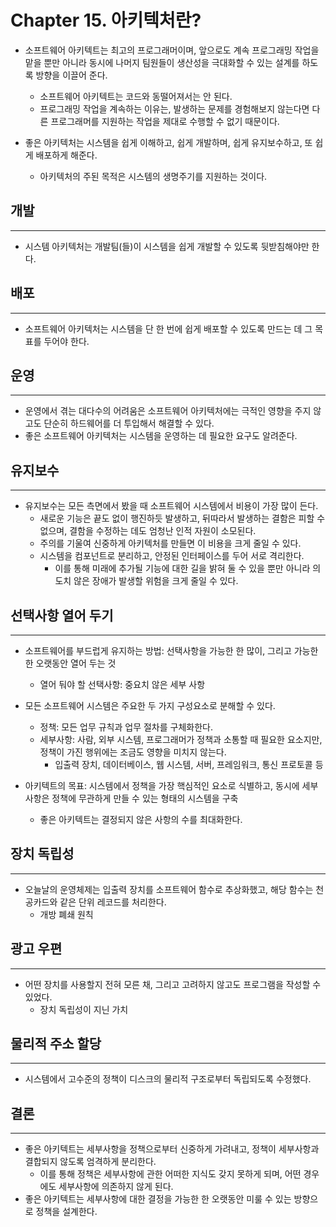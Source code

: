 # Chapter 15. 아키텍처란?

- 소프트웨어 아키텍트는 최고의 프로그래머이며, 앞으로도 계속 프로그래밍 작업을 맡을 뿐만 아니라 동시에 나머지 팀원들이 생산성을 극대화할 수 있는 설계를 하도록 방향을 이끌어 준다.
    - 소프트웨어 아키텍트는 코드와 동떨어져서는 안 된다.
    - 프로그래밍 작업을 계속하는 이유는, 발생하는 문제를 경험해보지 않는다면 다른 프로그래머를 지원하는 작업을 제대로 수행할 수 없기 때문이다.

- 좋은 아키텍처는 시스템을 쉽게 이해하고, 쉽게 개발하며, 쉽게 유지보수하고, 또 쉽게 배포하게 해준다.
    - 아키텍처의 주된 목적은 시스템의 생명주기를 지원하는 것이다.

## 개발

---

- 시스템 아키텍처는 개발팀(들)이 시스템을 쉽게 개발할 수 있도록 뒷받침해야만 한다.

## 배포

---

- 소프트웨어 아키텍처는 시스템을 단 한 번에 쉽게 배포할 수 있도록 만드는 데 그 목표를 두어야 한다.

## 운영

---

- 운영에서 겪는 대다수의 어려움은 소프트웨어 아키텍처에는 극적인 영향을 주지 않고도 단순히 하드웨어를 더 투입해서 해결할 수 있다.
- 좋은 소프트웨어 아키텍처는 시스템을 운영하는 데 필요한 요구도 알려준다.

## 유지보수

---

- 유지보수는 모든 측면에서 봤을 때 소프트웨어 시스템에서 비용이 가장 많이 든다.
    - 새로운 기능은 끝도 없이 행진하듯 발생하고, 뒤따라서 발생하는 결함은 피할 수 없으며, 결함을 수정하는 데도 엄청난 인적 자원이 소모된다.
    - 주의를 기울여 신중하게 아키텍처를 만들면 이 비용을 크게 줄일 수 있다.
    - 시스템을 컴포넌트로 분리하고, 안정된 인터페이스를 두어 서로 격리한다.
        - 이를 통해 미래에 추가될 기능에 대한 길을 밝혀 둘 수 있을 뿐만 아니라 의도치 않은 장애가 발생할 위험을 크게 줄일 수 있다.

## 선택사항 열어 두기

---

- 소프트웨어를 부드럽게 유지하는 방법: 선택사항을 가능한 한 많이, 그리고 가능한 한 오랫동안 열어 두는 것
    - 열어 둬야 할 선택사항: 중요치 않은 세부 사항

- 모든 소프트웨어 시스템은 주요한 두 가지 구성요소로 분해할 수 있다.
    - 정책: 모든 업무 규칙과 업무 절차를 구체화한다.
    - 세부사항: 사람, 외부 시스템, 프로그래머가 정책과 소통할 때 필요한 요소지만, 정책이 가진 행위에는 조금도 영향을 미치지 않는다.
        - 입출력 장치, 데이터베이스, 웹 시스템, 서버, 프레임워크, 통신 프로토콜 등

- 아키텍트의 목표: 시스템에서 정책을 가장 핵심적인 요소로 식별하고, 동시에 세부사항은 정책에 무관하게 만들 수 있는 형태의 시스템을 구축
    - 좋은 아키텍트는 결정되지 않은 사항의 수를 최대화한다.

## 장치 독립성

---

- 오늘날의 운영체제는 입출력 장치를 소프트웨어 함수로 추상화했고, 해당 함수는 천공카드와 같은 단위 레코드를 처리한다.
    - 개방 폐쇄 원칙

## 광고 우편

---

- 어떤 장치를 사용할지 전혀 모른 채, 그리고 고려하지 않고도 프로그램을 작성할 수 있었다.
    - 장치 독립성이 지닌 가치

## 물리적 주소 할당

---

- 시스템에서 고수준의 정책이 디스크의 물리적 구조로부터 독립되도록 수정했다.

## 결론

---

- 좋은 아키텍트는 세부사항을 정책으로부터 신중하게 가려내고, 정책이 세부사항과 결합되지 않도록 엄격하게 분리한다.
    - 이를 통해 정책은 세부사항에 관한 어떠한 지식도 갖지 못하게 되며, 어떤 경우에도 세부사항에 의존하지 않게 된다.
- 좋은 아키텍트는 세부사항에 대한 결정을 가능한 한 오랫동안 미룰 수 있는 방향으로 정책을 설계한다.